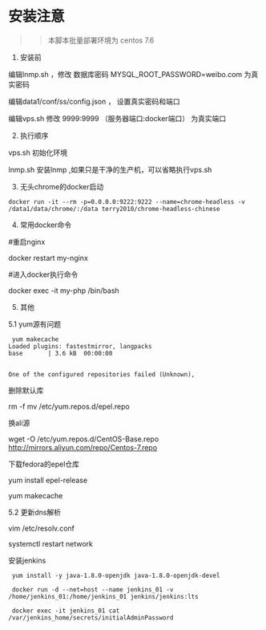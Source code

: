 # 安装注意

>>本脚本批量部署环境为 centos 7.6 

1. 安装前

编辑lnmp.sh ，修改 数据库密码 MYSQL_ROOT_PASSWORD=weibo.com  为真实密码

编辑data1/conf/ss/config.json ， 设置真实密码和端口

编辑vps.sh 修改 9999:9999 （服务器端口:docker端口） 为真实端口


2. 执行顺序

vps.sh  初始化环境

lnmp.sh 安装lnmp ,如果只是干净的生产机，可以省略执行vps.sh


3. 无头chrome的docker启动
```
docker run -it --rm -p=0.0.0.0:9222:9222 --name=chrome-headless -v /data1/data/chrome/:/data terry2010/chrome-headless-chinese

```

4. 常用docker命令

#重启nginx

docker restart my-nginx 

#进入docker执行命令

docker exec -it  my-php /bin/bash

5. 其他

5.1 yum源有问题

 ```
  yum makecache
Loaded plugins: fastestmirror, langpacks
base       | 3.6 kB  00:00:00     


 One of the configured repositories failed (Unknown),
 ```
 
 删除默认库 
 
 rm -f mv /etc/yum.repos.d/epel.repo
 
 换ali源
 
 wget -O /etc/yum.repos.d/CentOS-Base.repo http://mirrors.aliyun.com/repo/Centos-7.repo
 
 下载fedora的epel仓库
 
 yum install epel-release
 
 yum makecache
 
 5.2 更新dns解析
 
 vim /etc/resolv.conf 
 
 systemctl restart network
 
 
 
 
 安装jenkins
 ```
  yum install -y java-1.8.0-openjdk java-1.8.0-openjdk-devel
  
  docker run -d --net=host --name jenkins_01 -v /home/jenkins_01:/home/jenkins_01 jenkins/jenkins:lts 
  
  docker exec -it jenkins_01 cat /var/jenkins_home/secrets/initialAdminPassword    
  ```
 
